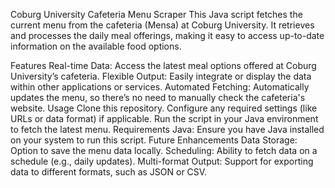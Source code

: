 Coburg University Cafeteria Menu Scraper
This Java script fetches the current menu from the cafeteria (Mensa) at Coburg University. It retrieves and processes the daily meal offerings, making it easy to access up-to-date information on the available food options.

Features
Real-time Data: Access the latest meal options offered at Coburg University’s cafeteria.
Flexible Output: Easily integrate or display the data within other applications or services.
Automated Fetching: Automatically updates the menu, so there’s no need to manually check the cafeteria's website.
Usage
Clone this repository.
Configure any required settings (like URLs or data format) if applicable.
Run the script in your Java environment to fetch the latest menu.
Requirements
Java: Ensure you have Java installed on your system to run this script.
Future Enhancements
Data Storage: Option to save the menu data locally.
Scheduling: Ability to fetch data on a schedule (e.g., daily updates).
Multi-format Output: Support for exporting data to different formats, such as JSON or CSV.
